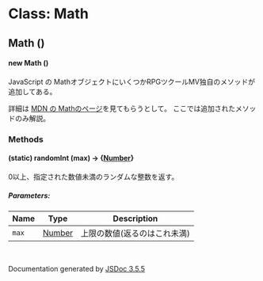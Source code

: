 # Class: Math

## Math ()

#### new Math ()

JavaScript の MathオブジェクトにいくつかRPGツクールMV独自のメソッドが追加してある。

詳細は [MDN の Mathのページ](https://developer.mozilla.org/ja/docs/Web/JavaScript/Reference/Global_Objects/Math)を見てもらうとして。
ここでは追加されたメソッドのみ解説。


### Methods

#### (static) randomInt (max) → {[Number](Number.md)}
0以上、指定された数値未満のランダムな整数を返す。

##### Parameters:

| Name | Type | Description |
| --- | --- | --- |
| `max` | [Number](Number.md) | 上限の数値(返るのはこれ未満) |

 <br>

  Documentation generated by [JSDoc 3.5.5](https://github.com/jsdoc3/jsdoc)
